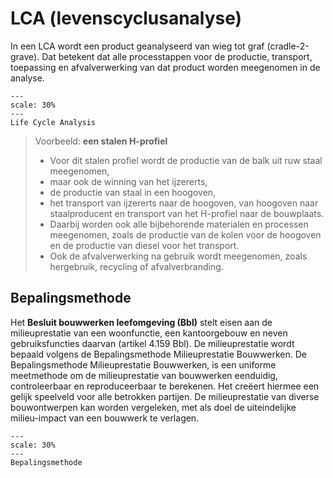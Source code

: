 # LCA (levenscyclusanalyse)

In een LCA wordt een product geanalyseerd van wieg tot graf (cradle-2-grave). Dat betekent dat alle processtappen voor de productie, transport, toepassing en afvalverwerking van dat product worden meegenomen in de analyse. 


```{figure} ../Images/LCAafbeelding.png
---
scale: 30%
---
Life Cycle Analysis
```


> Voorbeeld: **een stalen H-profiel**
> - Voor dit stalen profiel wordt de productie van de balk uit ruw staal meegenomen, 
> - maar ook de winning van het ijzererts, 
> - de productie van staal in een hoogoven, 
> - het transport van ijzererts naar de hoogoven, van hoogoven naar staalproducent en transport van het H-profiel naar de bouwplaats. 
> - Daarbij worden ook alle bijbehorende materialen en processen meegenomen, zoals de productie van de kolen voor de hoogoven en de productie van diesel voor het transport. 
> - Ook de afvalverwerking na gebruik wordt meegenomen, zoals hergebruik, recycling of afvalverbranding.


## Bepalingsmethode

Het **Besluit bouwwerken leefomgeving (Bbl)** stelt eisen aan de milieuprestatie van een woonfunctie, een kantoorgebouw en neven gebruiksfuncties daarvan (artikel 4.159 Bbl). De milieuprestatie wordt bepaald volgens de Bepalingsmethode Milieuprestatie Bouwwerken.
De Bepalingsmethode Milieuprestatie Bouwwerken, is een uniforme meetmethode om de milieuprestatie van bouwwerken eenduidig, controleerbaar en reproduceerbaar te berekenen. Het creëert hiermee een gelijk speelveld voor alle betrokken partijen. De milieuprestatie van diverse bouwontwerpen kan worden vergeleken, met als doel de uiteindelijke milieu-impact van een bouwwerk te verlagen. 

```{figure} ../Images/bepalingsmethodejs.jpg
---
scale: 30%
---
Bepalingsmethode
```
